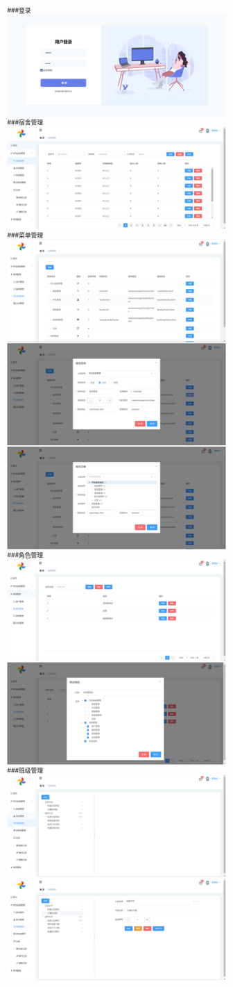 ###登录
![img.png](img.png)
###宿舍管理
![img_1.png](img_1.png)
###菜单管理
![img_2.png](img_2.png)
![img_3.png](img_3.png)
![img_4.png](img_4.png)
###角色管理
![img_5.png](img_5.png)
![img_6.png](img_6.png)
###班级管理
![img_7.png](img_7.png)
![img_8.png](img_8.png)

